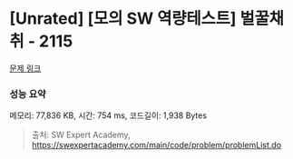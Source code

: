 # [Unrated] [모의 SW 역량테스트] 벌꿀채취 - 2115 

[문제 링크](https://swexpertacademy.com/main/code/problem/problemDetail.do?contestProbId=AV5V4A46AdIDFAWu) 

### 성능 요약

메모리: 77,836 KB, 시간: 754 ms, 코드길이: 1,938 Bytes



> 출처: SW Expert Academy, https://swexpertacademy.com/main/code/problem/problemList.do